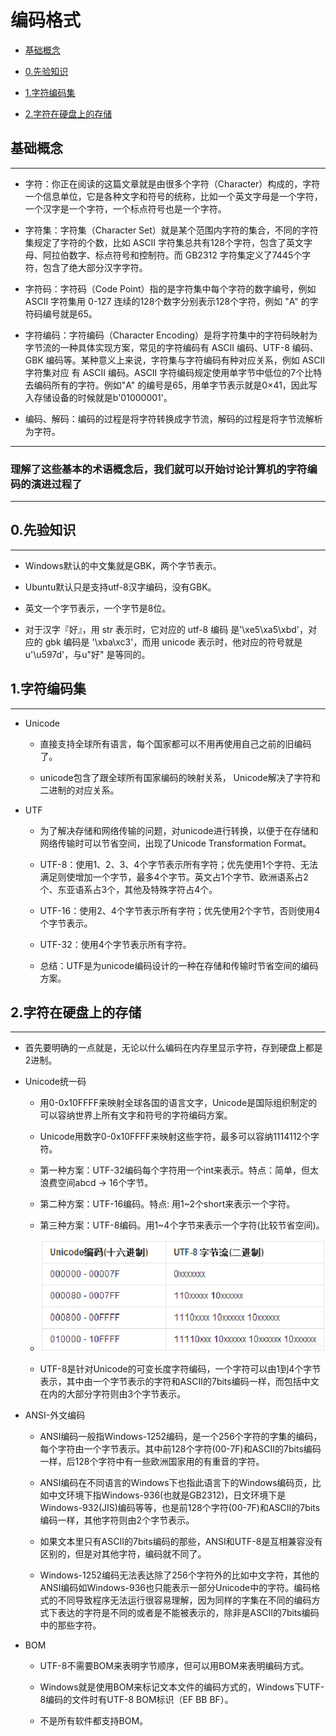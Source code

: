 # 编码格式

  + [基础概念](#基础概念)

  + [0.先验知识](#0先验知识)

  + [1.字符编码集](#1字符编码集)

  + [2.字符在硬盘上的存储](#2字符在硬盘上的存储)

## 基础概念

***

  + 字符：你正在阅读的这篇文章就是由很多个字符（Character）构成的，字符一个信息单位，它是各种文字和符号的统称，比如一个英文字母是一个字符，一个汉字是一个字符，一个标点符号也是一个字符。

  + 字符集：字符集（Character Set）就是某个范围内字符的集合，不同的字符集规定了字符的个数，比如 ASCII 字符集总共有128个字符，包含了英文字母、阿拉伯数字、标点符号和控制符。而 GB2312 字符集定义了7445个字符，包含了绝大部分汉字字符。

  + 字符码：字符码（Code Point）指的是字符集中每个字符的数字编号，例如 ASCII 字符集用 0-127 连续的128个数字分别表示128个字符，例如 "A" 的字符码编号就是65。

  + 字符编码：字符编码（Character Encoding）是将字符集中的字符码映射为字节流的一种具体实现方案，常见的字符编码有 ASCII 编码、UTF-8 编码、GBK 编码等。某种意义上来说，字符集与字符编码有种对应关系，例如 ASCII 字符集对应 有 ASCII 编码。ASCII 字符编码规定使用单字节中低位的7个比特去编码所有的字符。例如"A" 的编号是65，用单字节表示就是0×41，因此写入存储设备的时候就是b'01000001'。

  + 编码、解码：编码的过程是将字符转换成字节流，解码的过程是将字节流解析为字符。

***
 
### 理解了这些基本的术语概念后，我们就可以开始讨论计算机的字符编码的演进过程了

***
 
## 0.先验知识

***

  + Windows默认的中文集就是GBK，两个字节表示。

  + Ubuntu默认只是支持utf-8汉字编码，没有GBK。

  + 英文一个字节表示，一个字节是8位。
 
  + 对于汉字『好』，用 str 表示时，它对应的 utf-8 编码 是'\xe5\xa5\xbd'，对应的 gbk 编码是 '\xba\xc3'，而用 unicode 表示时，他对应的符号就是u'\u597d'，与u"好" 是等同的。
 
## 1.字符编码集

***

  + Unicode
  
    - 直接支持全球所有语言，每个国家都可以不用再使用自己之前的旧编码了。
  
    - unicode包含了跟全球所有国家编码的映射关系， Unicode解决了字符和二进制的对应关系。
  
  + UTF
  
    - 为了解决存储和网络传输的问题，对unicode进行转换，以便于在存储和网络传输时可以节省空间，出现了Unicode Transformation Format。
  
    - UTF-8：使用1、2、3、4个字节表示所有字符；优先使用1个字符、无法满足则使增加一个字节，最多4个字节。英文占1个字节、欧洲语系占2个、东亚语系占3个，其他及特殊字符占4个。

    - UTF-16：使用2、4个字节表示所有字符；优先使用2个字节，否则使用4个字节表示。

    - UTF-32：使用4个字节表示所有字符。

    - 总结：UTF是为unicode编码设计的一种在存储和传输时节省空间的编码方案。

## 2.字符在硬盘上的存储

***

  + 首先要明确的一点就是，无论以什么编码在内存里显示字符，存到硬盘上都是2进制。
 
  + Unicode统一码
  
    - 用0-0x10FFFF来映射全球各国的语言文字，Unicode是国际组织制定的可以容纳世界上所有文字和符号的字符编码方案。
  
    - Unicode用数字0-0x10FFFF来映射这些字符，最多可以容纳1114112个字符。
  
    - 第一种方案：UTF-32编码每个字符用一个int来表示。特点：简单，但太浪费空间abcd -> 16个字节。
  
    - 第二种方案：UTF-16编码。特点: 用1~2个short来表示一个字符。
  
    - 第三种方案：UTF-8编码。用1~4个字节来表示一个字符(比较节省空间)。
  
    - ![avatar](./resources/unicode_and_utf_encoding_conversion_relations.png)
  
    - UTF-8是针对Unicode的可变长度字符编码，一个字符可以由1到4个字节表示，其中由一个字节表示的字符和ASCII的7bits编码一样，而包括中文在内的大部分字符则由3个字节表示。
 
  + ANSI-外文编码
 
    - ANSI编码一般指Windows-1252编码，是一个256个字符的字集的编码，每个字符由一个字节表示。其中前128个字符(00-7F)和ASCII的7bits编码一样，后128个字符中有一些欧洲国家用的有重音的字符。
  
    - ANSI编码在不同语言的Windows下也指此语言下的Windows编码页，比如中文环境下指Windows-936(也就是GB2312)，日文环境下是Windows-932(JIS)编码等等，也是前128个字符(00-7F)和ASCII的7bits编码一样，其他字符则由2个字节表示。
  
    - 如果文本里只有ASCII的7bits编码的那些，ANSI和UTF-8是互相兼容没有区别的，但是对其他字符，编码就不同了。
  
    - Windows-1252编码无法表达除了256个字符外的比如中文字符，其他的ANSI编码如Windows-936也只能表示一部分Unicode中的字符。编码格式的不同导致程序无法运行很容易理解，因为同样的字集在不同的编码方式下表达的字符是不同的或者是不能被表示的，除非是ASCII的7bits编码中的那些字符。
  
  + BOM
  
    - UTF-8不需要BOM来表明字节顺序，但可以用BOM来表明编码方式。
  
    - Windows就是使用BOM来标记文本文件的编码方式的，Windows下UTF-8编码的文件时有UTF-8 BOM标识（EF BB BF）。
  
    - 不是所有软件都支持BOM。
